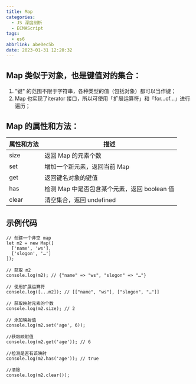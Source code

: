 ```yaml
---
title: Map
categories:
  - JS 深度剖析
  - ECMAScript
tags:
  - es6
abbrlink: abe0ec5b
date: 2023-01-31 12:20:32
---
```


## Map 类似于对象，也是键值对的集合：
1. "键" 的范围不限于字符串，各种类型的值（包括对象）都可以当作键；
2. Map 也实现了iterator 接口，所以可使用「扩展运算符」和「for…of…」进行遍历；
	
## Map 的属性和方法：
|属性和方法|描述|
|-----|-----|
|size 	|返回 Map 的元素个数|
|set 	|增加一个新元素，返回当前 Map|
|get 	|返回键名对象的键值|
|has 	|检测 Map 中是否包含某个元素，返回 boolean 值|
|clear 	|清空集合，返回 undefined|


## 示例代码
```JS
// 创建一个非空 map
let m2 = new Map([
  ['name', 'ws'],
  ['slogon', '…']
]);

// 获取 m2
console.log(m2); // {"name" => "ws", "slogon" => "…"}

// 使用扩展运算符
console.log([...m2]); // [["name", "ws"], ["slogon", "…"]]

// 获取映射元素的个数
console.log(m2.size); // 2 

// 添加映射值
console.log(m2.set('age', 6));

//获取映射值
console.log(m2.get('age')); // 6

//检测是否有该映射
console.log(m2.has('age')); // true

//清除
console.log(m2.clear());
```

